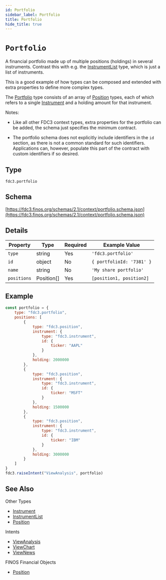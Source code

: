 ```yaml
---
id: Portfolio
sidebar_label: Portfolio
title: Portfolio
hide_title: true
---
```

# `Portfolio`

A financial portfolio made up of multiple positions (holdings) in several instruments. Contrast this
with e.g. the [InstrumentList](InstrumentList) type, which is just a list of instruments.

This is a good example of how types can be composed and extended with extra properties to define more complex types.

The [Portfolio](Portfolio) type consists of an array of [Position](Position) types, each of which
refers to a single [Instrument](Instrument) and a holding amount for that instrument.

Notes:

- Like all other FDC3 context types, extra properties for the portfolio can be added, the schema just
specifies the minimum contract.

- The portfolio schema does not explicitly include identifiers in the `id` section, as there
is not a common standard for such identifiers. Applications can, however, populate
this part of the contract with custom identifiers if so desired.

## Type

`fdc3.portfolio`

## Schema

[https://fdc3.finos.org/schemas/2.1/context/portfolio.schema.json](https://fdc3.finos.org/schemas/2.1/context/portfolio.schema.json)

## Details

| Property     | Type       | Required | Example Value             |
|--------------|------------|----------|---------------------------|
| `type`       | string     | Yes      | `'fdc3.portfolio'`        |
| `id`         | object     | No       | `{ portfolioId: '7381' }` |
| `name`       | string     | No       | `'My share portfolio'`    |
| `positions`  | Position[] | Yes      | `[position1, position2]`  |

## Example

```js
const portfolio = {
    type: "fdc3.portfolio",
    positions: [
        {
            type: "fdc3.position",
            instrument: {
                type: "fdc3.instrument",
                id: {
                    ticker: "AAPL"
                }
            },
            holding: 2000000
        },
        {
            type: "fdc3.position",
            instrument: {
                type: "fdc3.instrument",
                id: {
                    ticker: "MSFT"
                }
            },
            holding: 1500000
        },
        {
            type: "fdc3.position",
            instrument: {
                type: "fdc3.instrument",
                id: {
                    ticker: "IBM"
                }
            },
            holding: 3000000
        }
    ]
}
fdc3.raiseIntent("ViewAnalysis", portfolio)
```

## See Also

Other Types

- [Instrument](Instrument)
- [InstrumentList](InstrumentList)
- [Position](Position)

Intents

- [ViewAnalysis](../../intents/ref/ViewAnalysis)
- [ViewChart](../../intents/ref/ViewChart)
- [ViewNews](../../intents/ref/ViewNews)

FINOS Financial Objects

- [Position](https://fo.finos.org/docs/objects/portfolio)
